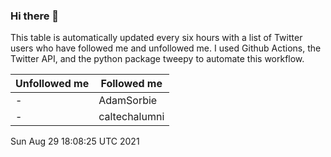 ### Hi there 👋

This table is automatically updated every six hours with a list of Twitter users who have followed me and unfollowed me. I used Github Actions, the Twitter API, and the python package tweepy to automate this workflow.

| Unfollowed me |  Followed me |
| --- | --- |
|-|AdamSorbie|
|-|caltechalumni|
Sun Aug 29 18:08:25 UTC 2021
